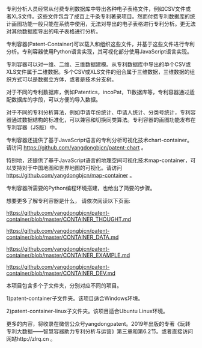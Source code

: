 专利分析人员经常从付费专利数据库中导出各种电子表格文件，例如CSV文件或者XLS文件。这些文件包含了成百上千条专利著录项目。然而付费专利数据库的统计画图功能一般只能在系统中使用，无法对导出的电子表格进行专利分析。更无法对其他数据库导出的电子表格进行分析。

专利容器(Patent-Container)可以载入和组织这些文件，并基于这些文件进行专利分析。专利容器使用Python语言实现，其可视化部分使用JavaScript语言实现。

专利容器可以对一维、二维、三维数据建模。从专利数据库中导出的单个CSV或XLS文件属于二维数据。多个CSV或XLS文件的组合属于三维数据，三维数据的组织方式可以是数据立方体，或者是技术分支树。

对于不同的专利数据库，例如Patentics，incoPat，TI数据库等，专利容器通过适配数据库的字段，可以方便的导入数据。

对于不同的专利分析算法，例如申请年份统计、申请人统计、分类号统计，专利容器通过数据结构的标准化，可以兼容和切换同类算法。专利容器的画图功能发布在专利容器（JS版）中。

专利容器还提供了基于JavaScript语言的专利分析可视化技术chart-container。请访问 https://github.com/yangdongbjcn/patent-chart 。

特别地，还提供了基于JavaScript语言的地理空间可视化技术map-container，可以支持对于中国地图和世界地图的可视化。请访问 https://github.com/yangdongbjcn/map-container 。

专利容器所需要的Python编程环境搭建，也给出了简要的步骤。

想要更多了解专利容器是什么，
请依次阅读以下页面:

https://github.com/yangdongbjcn/patent-container/blob/master/CONTAINER_THOUGHT.md 

https://github.com/yangdongbjcn/patent-container/blob/master/CONTAINER_DATA.md

https://github.com/yangdongbjcn/patent-container/blob/master/CONTAINER_EXAMPLE.md

https://github.com/yangdongbjcn/patent-container/blob/master/CONTAINER_DEV.md

本项目包含多个子文件夹，分别对应不同的项目。

1)patent-container子文件夹。该项目适合Windows环境。

2)patent-container-linux子文件夹。该项目适合Ubuntu Linux环境。

更多的内容，将收录在微信公众号yangdongpatent。2019年出版的专著《玩转专利大数据——智慧容器助力专利分析与运营》第三章和第6.2节。或者直接访问网站http://zlrq.cn 。
